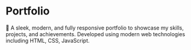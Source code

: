 # Portfolio
🚀 A sleek, modern, and fully responsive portfolio to showcase my skills, projects, and achievements. Developed using modern web technologies including HTML, CSS, JavaScript.
